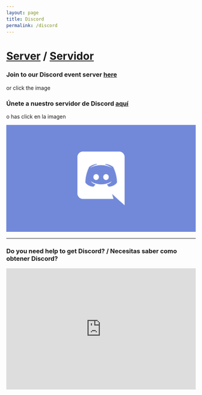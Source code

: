 ```yaml
---
layout: page
title: Discord
permalink: /discord
---
```


# [Server](https://discord.gg/CPym5ZDHpk) / [Servidor](https://discord.gg/CPym5ZDHpk)

### **Join to our Discord event server [here](https://discord.gg/CPym5ZDHpk)**
or click the image

### **Únete a nuestro servidor de Discord [aquí](https://discord.gg/CPym5ZDHpk)**
o has click en la imagen

[![discord logo](assets/img/discord.png)](https://discord.gg/CPym5ZDHpk)

---

### Do you need help to get Discord? / Necesitas saber como obtener Discord?
<CENTER>
<iframe width="100%" height="322" src="https://www.youtube.com/embed/kcDqvS6-fEM" frameborder="0" allow="accelerometer; autoplay; clipboard-write; encrypted-media; gyroscope; picture-in-picture" allowfullscreen></iframe>
</CENTER>
